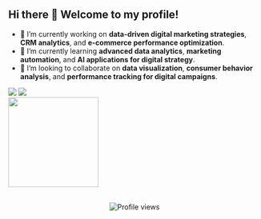 ## Hi there 👋 Welcome to my profile!

- 🔭 I’m currently working on **data-driven digital marketing strategies**, **CRM analytics**, and **e-commerce performance optimization**.  
- 🌱 I’m currently learning **advanced data analytics**, **marketing automation**, and **AI applications for digital strategy**.  
- 👯 I’m looking to collaborate on **data visualization**, **consumer behavior analysis**, and **performance tracking for digital campaigns**.  

<div> 
  <a href = "mailto:isiscavalcantiabraham@gmail.com"><img src="https://img.shields.io/badge/-Gmail-%23333?style=for-the-badge&logo=gmail&logoColor=white" target="_blank"></a>
  <a href="https://www.linkedin.com/in/isisabraham" target="_blank"><img src="https://img.shields.io/badge/-LinkedIn-%230077B5?style=for-the-badge&logo=linkedin&logoColor=white" target="_blank"></a>  
</div>

<div><img height="180cm" src="https://github-readme-stats.vercel.app/api?username=isisabraham&show_icons=true&hide=contribs,prs&cache_seconds=86400&theme=dracula"/></div>

<br/>

<p align="center">
  <img src="https://komarev.com/ghpvc/?username=isisabraham&color=blueviolet&style=for-the-badge&label=PROFILE+VIEWS" alt="Profile views"/>
</p>
